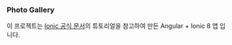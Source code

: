 ### Photo Gallery

이 프로젝트는 [Ionic 공식 문서](https://ionicframework.com/docs/angular/your-first-app)의 튜토리얼을 참고하여 만든 Angular + Ionic 8 앱 입니다.

